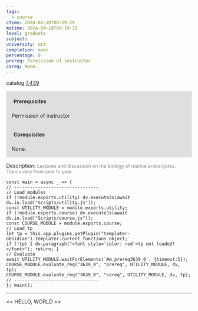 ```yaml
---
tags:
  - course
ctime: 2024-04-18T00:19:29
mstime: 2024-04-18T00:19:29
level: graduate
subject: 
university: mit
completion: open
percentage: 0
prereq: Permission of instructor
coreq: None.
---
```


catalog [7.439](http://student.mit.edu/catalog/m7a.html#7.439)

<span style="display: block; padding: 15px; background-color: rgb(100, 100, 100, 0.2);"><font id="m_prereq3639_0" style="display: block; font-family: Arial, sans-serif; font-weight: bold; padding: 5px">Prerequisites</font><br><span id="prereq3639_0">Permission of instructor</span></span>
<span style="display: block; padding: 15px; background-color: rgb(100, 100, 100, 0.2);"><font id="m_coreq3639_0" style="display: block; font-family: Arial, sans-serif; font-weight: bold; padding: 5px">Corequisites</font><br><span id="coreq3639_0">None.</span></span>

<font style="">Description:</font>
<font style="color: grey; font-size: 0.8rem;">Lectures and discussion on the biology of marine prokaryotes. Topics vary from year to year.</font>

```dataviewjs
const main = async _ => {
// --------------------------------
// Load modules
if (!module.exports.utility) dv.executeJs(await dv.io.load("Scripts/utility.js"));
const UTILITY_MODULE = module.exports.utility;
if (!module.exports.course) dv.executeJs(await dv.io.load("Scripts/course.js"));
const COURSE_MODULE = module.exports.course;
// Load tp
let tp = this.app.plugins.getPlugin("templater-obsidian").templater.current_functions_object;
if (!tp) { dv.paragraph("<font style='color: red'>tp not loaded!</font>"); return; }
// Evaluate
await UTILITY_MODULE.waitForElements(`#m_prereq3639_0`, {timeout:5});
COURSE_MODULE.evaluate_req("3639_0", "prereq", UTILITY_MODULE, dv, tp);
COURSE_MODULE.evaluate_req("3639_0", "coreq", UTILITY_MODULE, dv, tp);
// --------------------------------
}; main();
```

---

<< HELLO, WORLD >>
